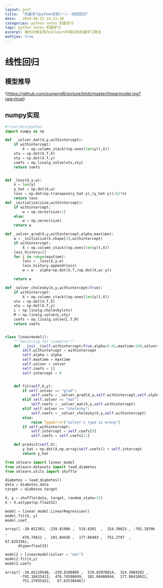 ```yaml
---
layout: post
title:  "机器学习python实现(一)--线性回归"
date:   2019-08-23 14:21:30
categories: python notes 机器学习
tags: python notes 机器学习
excerpt: 面向对象实现与sklearn中类似的机器学习算法
mathjax: true
---
```

# 线性回归


## 模型推导


!(https://github.com/sumengR/picture/blob/master/linearmodel.jpg?raw=true)

## numpy实现


```python
#!/usr/bin/python
import numpy as np

def  _solver_mat(X,y,withintercept):
	if withintercept:
		X = np.column_stack((np.ones(len(y)),X))
	xtx = np.dot(X.T,X)
	xty = np.dot(X.T,y)
	coefs = np.linalg.solve(xtx,xty)
	return coefs


def _loss(X,y,w):
    n = len(y)
    y_hat = np.dot(X,w)
    loss = np.dot(np.transpose(y_hat-y),(y_hat-y))/(2*n)
    return loss
def _initialize(size,withintercept):
    if withintercept:
	    w = np.zeros(size+1)
    else:
	    w = np.zeros(size)
    return w

def _solver_grad(X,y,withintercept,alpha,maxtime):
    w = _initialize(X.shape[1],withintercept)
    if withintercept:
	    X = np.column_stack((np.ones(len(y)),X))
    loss_history=[]
    for i in range(maxtime):
    	loss = _loss(X,y,w)
    	loss_history.append(loss)
    	w = w - alpha*np.dot(X.T,(np.dot(X,w)-y))

    return w

def _solver_cholesky(X,y,withintercept=True):
    if withintercept:
	    X = np.column_stack((np.ones(len(y)),X))
    xtx = np.dot(X.T,X)
    xty = np.dot(X.T,y)
    L = np.linalg.cholesky(xtx)
    M = np.linalg.solve(L,xty)
    coefs = np.linalg.solve(L.T,M)
    return coefs


class linearmodel():
	"""docstring for linearre"""
	def __init__(self,withintercept=True,alpha=0.01,maxtime=100,solver="grad"):
		self.withintercept = withintercept
		self.alpha = alpha
		self.maxtime = maxtime
		self.solver = solver
		self.coefs = []
		self.intercept = 0


	def fit(self,X,y):
		if self.solver == "grad":
			self.coefs = _solver_grad(X,y,self.withintercept,self.alpha,self.maxtime)
		elif self.solver == "mat":
			self.coefs = _solver_mat(X,y,self.withintercept)
		elif self.solver == "cholesky":
			self.coefs = _solver_cholesky(X,y,self.withintercept)
		else:
			raise TypeError("solver's type is wrong")
		if self.withintercept:
			self.intercept = self.coefs[0]
			self.coefs = self.coefs[1:]

	def predict(self,X):
		y_hat = np.dot(X,np.array(self.coefs)) + self.intercept
		return y_hat
```


```python
from sklearn import linear_model
from sklearn.datasets import load_diabetes
from sklearn.utils import shuffle

diabetes = load_diabetes()
data = diabetes.data
target = diabetes.target 

X, y = shuffle(data, target, random_state=13)
X = X.astype(np.float32)
```


```python
model = linear_model.LinearRegression()
model.fit(X, y)
model.coef_
```




    array([ -10.012362, -239.81906 ,  519.8391  ,  324.39023 , -792.18396 ,
            476.74612 ,  101.04436 ,  177.06403 ,  751.2797  ,   67.625336],
          dtype=float32)




```python
model2 = linearmodel(solver = "mat")
model2.fit(X,y)
model2.coefs
```




    array([ -10.01219548, -239.8190889 ,  519.83978814,  324.3904292 ,
           -792.18425413,  476.74590699,  101.04460944,  177.06418921,
            751.27935422,   67.62538446])




```python

```
